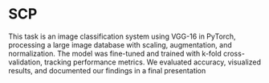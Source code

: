 # SCP
This task is an image classification system using VGG-16 in PyTorch, processing a large image database with scaling, augmentation, and normalization. The model was fine-tuned and trained with k-fold cross-validation, tracking performance metrics. We evaluated accuracy, visualized results, and documented our findings in a final presentation
